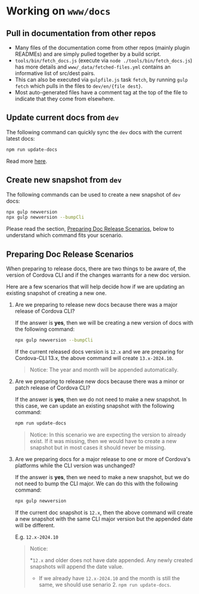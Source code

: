 # Working on `www/docs`

## Pull in documentation from other repos

* Many files of the documentation come from other repos (mainly plugin READMEs) and are simply pulled together by a build script.
* `tools/bin/fetch_docs.js` (execute via `node ./tools/bin/fetch_docs.js`) has more details and `www/_data/fetched-files.yml` contains an informative list of src/dest pairs.
* This can also be executed via `gulpfile.js` task `fetch`, by running `gulp fetch` which pulls in the files to `dev/en/{file dest}`.
* Most auto-generated files have a comment tag at the top of the file to indicate that they come from elsewhere.

## Update current docs from `dev`

The following command can quickly sync the `dev` docs with the current latest docs:

```bash
npm run update-docs
```

Read more [here](https://github.com/apache/cordova-docs/blob/master/gulpfile.js#L212).

## Create new snapshot from `dev`

The following commands can be used to create a new snapshot of `dev` docs:

```bash
npx gulp newversion
npx gulp newversion --bumpCli
```

Please read the section, [Preparing Doc Release Scenarios](#Preparing-Doc-Release-Scenarios), below to understand which command fits your scenario.

## Preparing Doc Release Scenarios

When preparing to release docs, there are two things to be aware of, the version of Cordova CLI and if the changes warrants for a new doc version.

Here are a few scenarios that will help decide how if we are updating an existing snapshot of creating a new one.

1. Are we preparing to release new docs because there was a major release of Cordova CLI?

    If the answer is **yes**, then we will be creating a new version of docs with the following command:

    ```bash
    npx gulp newversion --bumpCli
    ```

    If the current released docs version is `12.x` and we are preparing for Cordova-CLI 13.x, the above command will create `13.x-2024.10`.

    > Notice: The year and month will be appended automatically.

2. Are we preparing to release new docs because there was a minor or patch release of Cordova CLI?

    If the answer is **yes**, then we do not need to make a new snapshot. In this case, we can update an existing snapshot with the following command:

    ```bash
    npm run update-docs
    ```

    > Notice: In this scenario we are expecting the version to already exist. If it was missing, then we would have to create a new snapshot but in most cases it should never be missing.

3. Are we preparing docs for a major release to one or more of Cordova's platforms while the CLI version was unchanged?

    If the answer is **yes**, then we need to make a new snapshot, but we do not need to bump the CLI major. We can do this with the following command:

    ```bash
    npx gulp newversion
    ```

    If the current doc snapshot is `12.x`, then the above command will create a new snapshot with the same CLI major version but the appended date will be different.

    E.g. `12.x-2024.10`

    > Notice:
    >
    > *`12.x` and older does not have date appended. Any newly created snapshots will append the date value.
    > * If we already have `12.x-2024.10` and the month is still the same, we should use senario 2. `npm run update-docs`.

